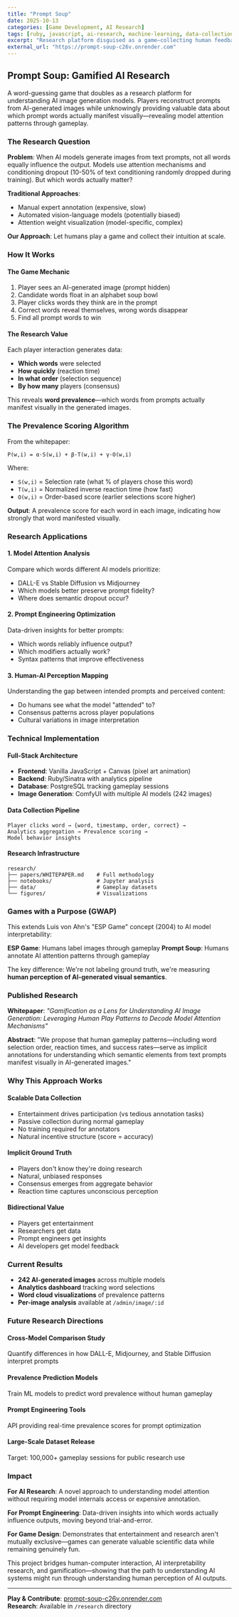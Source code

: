 ```yaml
---
title: "Prompt Soup"
date: 2025-10-13
categories: [Game Development, AI Research]
tags: [ruby, javascript, ai-research, machine-learning, data-collection, human-in-the-loop, comfyui]
excerpt: "Research platform disguised as a game—collecting human feedback on AI image generation to understand model attention mechanisms"
external_url: "https://prompt-soup-c26v.onrender.com"
---
```


## Prompt Soup: Gamified AI Research

A word-guessing game that doubles as a research platform for understanding AI image generation models. Players reconstruct prompts from AI-generated images while unknowingly providing valuable data about which prompt words actually manifest visually—revealing model attention patterns through gameplay.

### The Research Question

**Problem**: When AI models generate images from text prompts, not all words equally influence the output. Models use attention mechanisms and conditioning dropout (10-50% of text conditioning randomly dropped during training). But which words actually matter?

**Traditional Approaches**:
- Manual expert annotation (expensive, slow)
- Automated vision-language models (potentially biased)
- Attention weight visualization (model-specific, complex)

**Our Approach**: Let humans play a game and collect their intuition at scale.

### How It Works

#### The Game Mechanic
1. Player sees an AI-generated image (prompt hidden)
2. Candidate words float in an alphabet soup bowl
3. Player clicks words they think are in the prompt
4. Correct words reveal themselves, wrong words disappear
5. Find all prompt words to win

#### The Research Value

Each player interaction generates data:
- **Which words** were selected
- **How quickly** (reaction time)
- **In what order** (selection sequence)
- **By how many** players (consensus)

This reveals **word prevalence**—which words from prompts actually manifest visually in the generated images.

### The Prevalence Scoring Algorithm

From the whitepaper:

```
P(w,i) = α·S(w,i) + β·T(w,i) + γ·O(w,i)
```

Where:
- `S(w,i)` = Selection rate (what % of players chose this word)
- `T(w,i)` = Normalized inverse reaction time (how fast)
- `O(w,i)` = Order-based score (earlier selections score higher)

**Output**: A prevalence score for each word in each image, indicating how strongly that word manifested visually.

### Research Applications

#### 1. Model Attention Analysis
Compare which words different AI models prioritize:
- DALL-E vs Stable Diffusion vs Midjourney
- Which models better preserve prompt fidelity?
- Where does semantic dropout occur?

#### 2. Prompt Engineering Optimization
Data-driven insights for better prompts:
- Which words reliably influence output?
- Which modifiers actually work?
- Syntax patterns that improve effectiveness

#### 3. Human-AI Perception Mapping
Understanding the gap between intended prompts and perceived content:
- Do humans see what the model "attended" to?
- Consensus patterns across player populations
- Cultural variations in image interpretation

### Technical Implementation

#### Full-Stack Architecture
- **Frontend**: Vanilla JavaScript + Canvas (pixel art animation)
- **Backend**: Ruby/Sinatra with analytics pipeline
- **Database**: PostgreSQL tracking gameplay sessions
- **Image Generation**: ComfyUI with multiple AI models (242 images)

#### Data Collection Pipeline
```
Player clicks word → {word, timestamp, order, correct} →
Analytics aggregation → Prevalence scoring →
Model behavior insights
```

#### Research Infrastructure
```
research/
├── papers/WHITEPAPER.md    # Full methodology
├── notebooks/              # Jupyter analysis
├── data/                   # Gameplay datasets
└── figures/                # Visualizations
```

### Games with a Purpose (GWAP)

This extends Luis von Ahn's "ESP Game" concept (2004) to AI model interpretability:

**ESP Game**: Humans label images through gameplay
**Prompt Soup**: Humans annotate AI attention patterns through gameplay

The key difference: We're not labeling ground truth, we're measuring **human perception of AI-generated visual semantics**.

### Published Research

**Whitepaper**: *"Gamification as a Lens for Understanding AI Image Generation: Leveraging Human Play Patterns to Decode Model Attention Mechanisms"*

**Abstract**: "We propose that human gameplay patterns—including word selection order, reaction times, and success rates—serve as implicit annotations for understanding which semantic elements from text prompts manifest visually in AI-generated images."

### Why This Approach Works

#### Scalable Data Collection
- Entertainment drives participation (vs tedious annotation tasks)
- Passive collection during normal gameplay
- No training required for annotators
- Natural incentive structure (score = accuracy)

#### Implicit Ground Truth
- Players don't know they're doing research
- Natural, unbiased responses
- Consensus emerges from aggregate behavior
- Reaction time captures unconscious perception

#### Bidirectional Value
- Players get entertainment
- Researchers get data
- Prompt engineers get insights
- AI developers get model feedback

### Current Results

- **242 AI-generated images** across multiple models
- **Analytics dashboard** tracking word selections
- **Word cloud visualizations** of prevalence patterns
- **Per-image analysis** available at `/admin/image/:id`

### Future Research Directions

#### Cross-Model Comparison Study
Quantify differences in how DALL-E, Midjourney, and Stable Diffusion interpret prompts

#### Prevalence Prediction Models
Train ML models to predict word prevalence without human gameplay

#### Prompt Engineering Tools
API providing real-time prevalence scores for prompt optimization

#### Large-Scale Dataset Release
Target: 100,000+ gameplay sessions for public research use

### Impact

**For AI Research**: A novel approach to understanding model attention without requiring model internals access or expensive annotation.

**For Prompt Engineering**: Data-driven insights into which words actually influence outputs, moving beyond trial-and-error.

**For Game Design**: Demonstrates that entertainment and research aren't mutually exclusive—games can generate valuable scientific data while remaining genuinely fun.

This project bridges human-computer interaction, AI interpretability research, and gamification—showing that the path to understanding AI systems might run through understanding human perception of AI outputs.

---

**Play & Contribute**: [prompt-soup-c26v.onrender.com](https://prompt-soup-c26v.onrender.com)  
**Research**: Available in `/research` directory

